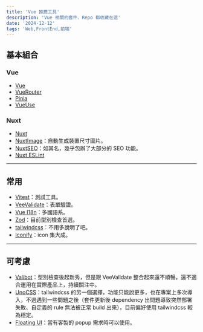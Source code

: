 ```yaml
---
title: 'Vue 推薦工具'
description: 'Vue 相關的套件、Repo 都收藏在這'
date: '2024-12-12'
tags: 'Web,FrontEnd,前端'
---
```


## 基本組合

### Vue
- [Vue](https://vuejs.org/)
- [VueRouter](https://router.vuejs.org/)
- [Pinia](https://pinia.vuejs.org/)
- [VueUse](https://vueuse.org/)

### Nuxt
- [Nuxt](https://nuxt.com/)
- [NuxtImage](https://image.nuxt.com/)：自動生成裝置尺寸圖片。
- [NuxtSEO](https://nuxtseo.com/)：如其名，幾乎包辦了大部分的 SEO 功能。
- [Nuxt ESLint](https://eslint.nuxt.com/)

---
## 常用

- [Vitest](https://vitest.dev/)：測試工具。
- [VeeValidate](https://vee-validate.logaretm.com/)：表單驗證。
- [Vue I18n](https://vue-i18n.intlify.dev/)：多國語系。
- [Zod](https://zod.dev/)：目前型別檢查首選。
- [tailwindcss](https://tailwindcss.com/)：不用多說明了吧。
- [Iconify](https://iconify.design/)：icon 集大成。

---
## 可考慮
- [Valibot](https://valibot.dev/)：型別檢查後起新秀，但是跟 VeeValidate 整合起來還不順暢，還不適合運用在實際產品上，持續關注中。
- [UnoCSS](https://unocss.dev/)：tailwindcss 的另一個選擇，功能只能說更多，也在專案上多次導入，不過遇到一些問題之後（套件更新後 dependency 出問題導致突然部署失敗、自定義的 rule 無法被正常 build 出來），目前偏好使用 tailwindcss 較為穩定。
- [Floating UI](https://floating-ui.com/docs/vue)：當有客製的 popup 需求時可以使用。